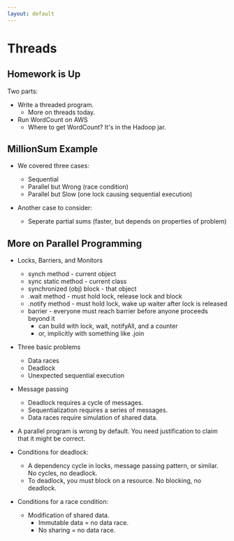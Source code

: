 ```yaml
---
layout: default
---
```


# Threads

## Homework is Up

Two parts:

 - Write a threaded program.
   - More on threads today.
 - Run WordCount on AWS
   - Where to get WordCount? It's in the Hadoop jar.

## MillionSum Example

 - We covered three cases:
   - Sequential
   - Parallel but Wrong (race condition)
   - Parallel but Slow  (one lock causing sequential execution)

 - Another case to consider:
   - Seperate partial sums (faster, but depends on properties of problem)

## More on Parallel Programming

 - Locks, Barriers, and Monitors
   - synch method - current object
   - sync static method - current class
   - synchronized (obj) block - that object
   - .wait method - must hold lock, release lock and block
   - .notify method - must hold lock, wake up waiter after lock is released
   - barrier - everyone must reach barrier before anyone proceeds beyond it
     - can build with lock, wait, notifyAll, and a counter
     - or, implicitly with something like .join

 - Three basic problems
   - Data races
   - Deadlock
   - Unexpected sequential execution

 - Message passing
   - Deadlock requires a cycle of messages.
   - Sequentialization requires a series of messages.
   - Data races require simulation of shared data.

 - A parallel program is wrong by default. You need justification to claim
   that it might be correct.

 - Conditions for deadlock:
   - A dependency cycle in locks, message passing pattern, or similar. No
     cycles, no deadlock.
   - To deadlock, you must block on a resource. No blocking, no deadlock.

 - Conditions for a race condition:
   - Modification of shared data.
     - Immutable data = no data race.
     - No sharing = no data race.




